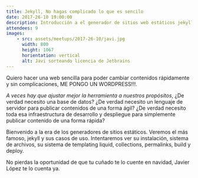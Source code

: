 ```yaml
---
title: Jekyll, No hagas complicado lo que es sencilo
date: 2017-26-10 19:00:00
description: Introducción a el generador de sitios web estáticos jekyll.
attendees: 9
images:
    - src: assets/meetups/2017-26-10/javi.jpg
      width: 800
      height: 1067
      horientation: vertical
      alt: Javi sorteando licencia de Jetbrains
---
```


Quiero hacer una web sencilla para poder cambiar contenidos rápidamente y sin complicaciones, ME PONGO UN WORDPRESS!!!.

*A veces hay que ajustar mejor la herramienta a nuestros propósitos*, ¿De verdad necesito una base de datos? ¿De verdad necesito un lenguaje de servidor para publicar contenidos de una forma ágil? ¿De verdad necesito toda esa infraestructura de desarrollo y despliegue para simplemente publicar contenido de una forma rápida?

Bienvenido a la era de los generadores de sitios estáticos. Veremos el más famoso, jekyll y sus casos de uso. Intentaremos ver su instalación, sistema de archivos, su sistema de templating liquid, collections, permalinks, build y deploy.

No pierdas la oportunidad de que tu cuñado te lo cuente en navidad, Javier López te lo cuenta ya.